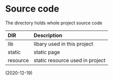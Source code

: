 # Source code
The directory holds whole project source code

| DIR | Description |
|:----|:------------|
| lib | libary used in this project |
| static | static page |
| resource | static resource used in project |

(2020-12-19)
